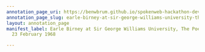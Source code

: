 ```yaml
---
annotation_page_uri: https://benwbrum.github.io/spokenweb-hackathon-development-noterms/annotations/earle-birney-at-sir-george-williams-university-the-poetry-series-23-february-1968-canvas-1-audience-.json
annotation_page_slug: earle-birney-at-sir-george-williams-university-the-poetry-series-23-february-1968-canvas-1-audience-
layout: annotation_page
manifest_label: Earle Birney at Sir George Williams University, The Poetry Series,
  23 February 1968

---
```

